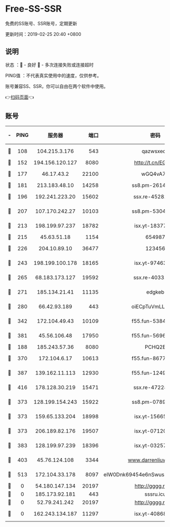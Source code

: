 # Free-SS-SSR

免费的SS账号、SSR账号，定期更新

更新时间：2019-02-25 20:40 +0800

## 说明

状态     ：🙂 - 良好 🙁 - 多次连接失败或连接超时

PING值   ：不代表真实使用中的速度，仅供参考。

账号兼容SS、SSR，你可以自由在两个软件中使用。

👉[扫码页面](https://liesauer.github.io/free-ss-ssr.github.io/)👈

## 账号

|-|PING|服务器|端口|密码|加密方式|区域|
|:----:|:----:|:-----:|-----:|:----:|:----:|:----:|
|🙂|108|104.215.3.176|543|qazwsxedc|aes-256-gcm|JP|
|🙂|152|194.156.120.127|8080|http://t.cn/EGJIyrl|rc4-md5|RU|
|🙂|177|46.17.43.2|22100|wGQ4vA7D|aes-256-gcm|RU|
|🙂|181|213.183.48.10|14258|ss8.pm-26148872|rc4-md5|RU|
|🙂|196|192.241.223.20|15602|ssx.re-45282042|aes-256-cfb|US|
|🙂|207|107.170.242.27|10103|ss8.pm-53046125|aes-256-cfb|US|
|🙂|213|198.199.97.237|18782|isx.yt-18377229|aes-256-cfb|US|
|🙂|215|45.63.51.18|1154|654987|chacha20|US|
|🙂|226|204.10.89.10|36477|123456|aes-256-cfb|US|
|🙂|243|198.199.100.178|18165|isx.yt-97463980|aes-256-cfb|US|
|🙂|265|68.183.173.127|19592|ssx.re-40331620|aes-256-cfb|US|
|🙂|271|185.134.21.41|11135|edgkeb|aes-256-cfb|GB|
|🙂|280|66.42.93.189|443|oiECpTuVmLLxk4Ts|aes-256-cfb|US|
|🙂|342|172.104.49.43|10109|f55.fun-53847756|aes-256-cfb|SG|
|🙂|381|45.56.106.48|17950|f55.fun-56968028|aes-256-cfb|US|
|🙂|188|185.243.57.36|8080|PCHQ2E|rc4-md5|US|
|🙂|370|172.104.6.17|10613|f55.fun-86773289|aes-256-cfb|US|
|🙂|387|139.162.11.113|12930|f55.fun-12490271|aes-256-cfb|SG|
|🙂|416|178.128.30.219|15471|ssx.re-47228758|aes-256-cfb|SG|
|🙁|373|128.199.154.243|15922|ss8.pm-07891241|aes-256-cfb|SG|
|🙁|373|159.65.133.204|18998|isx.yt-15665435|aes-256-cfb|SG|
|🙁|373|206.189.82.176|19507|isx.yt-07120168|aes-256-cfb|SG|
|🙁|383|128.199.97.239|18396|isx.yt-03257218|aes-256-cfb|SG|
|🙁|403|45.76.124.108|3344|www.darrenliuwei.com|aes-256-cfb|AU|
|🙁|513|172.104.33.178|8097|eIW0Dnk69454e6nSwuspv9DmS201tQ0D|aes-256-cfb|SG|
|🙁|0|54.180.147.134|20197|http://gggg.rocks|chacha20|KR|
|🙁|0|185.173.92.181|443|sssru.icu|rc4-md5|RU|
|🙁|0|52.79.241.242|20197|http://gggg.rocks|chacha20|KR|
|🙁|0|162.243.134.187|11297|isx.yt-40868307|aes-256-cfb|US|
